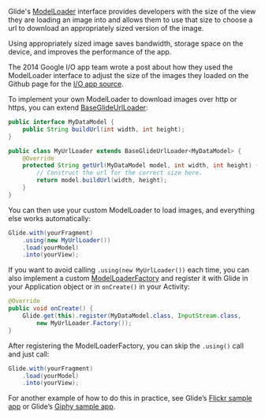 Glide's [ModelLoader](https://github.com/bumptech/glide/blob/master/library/src/main/java/com/bumptech/glide/load/model/ModelLoader.java) interface provides developers with the size of the view they are loading an image into and allows them to use that size to choose a url to download an appropriately sized version of the image. 

Using appropriately sized image saves bandwidth, storage space on the device, and improves the performance of the app.

The 2014 Google I/O app team wrote a post about how they used the ModelLoader interface to adjust the size of the images they loaded on the Github page for the [I/O app source](https://github.com/google/iosched/blob/master/doc/IMAGES.md).

To implement your own ModelLoader to download images over http or https, you can extend [BaseGlideUrlLoader](https://github.com/bumptech/glide/blob/master/library/src/main/java/com/bumptech/glide/load/model/stream/BaseGlideUrlLoader.java): 

```java
public interface MyDataModel {
    public String buildUrl(int width, int height);
} 

public class MyUrlLoader extends BaseGlideUrlLoader<MyDataModel> {
	@Override
	protected String getUrl(MyDataModel model, int width, int height) {
		// Construct the url for the correct size here.
        return model.buildUrl(width, height);
	}
}
```

You can then use your custom ModelLoader to load images, and everything else works automatically:

```java
Glide.with(yourFragment)
    .using(new MyUrlLoader())
    .load(yourModel)
    .into(yourView);
```

If you want to avoid calling ``.using(new MyUrlLoader())`` each time, you can also implement a custom [ModelLoaderFactory](https://github.com/bumptech/glide/blob/master/library/src/main/java/com/bumptech/glide/load/model/ModelLoaderFactory.java) and register it with Glide in your Application object or in ``onCreate()`` in your Activity:

```java
@Override
public void onCreate() {
    Glide.get(this).register(MyDataModel.class, InputStream.class, 
        new MyUrlLoader.Factory());
}
```

After registering the ModelLoaderFactory, you can skip the ``.using()`` call and just call:

```java
Glide.with(yourFragment)
    .load(yourModel)
    .into(yourView);
```
 
For another example of how to do this in practice, see Glide’s [Flickr sample app](https://github.com/bumptech/glide/blob/master/samples/flickr/src/main/java/com/bumptech/glide/samples/flickr/FlickrModelLoader.java) or Glide’s [Giphy sample app](https://github.com/bumptech/glide/blob/master/samples/giphy/src/main/java/com/bumptech/glide/samples/giphy/GiphyModelLoader.java).